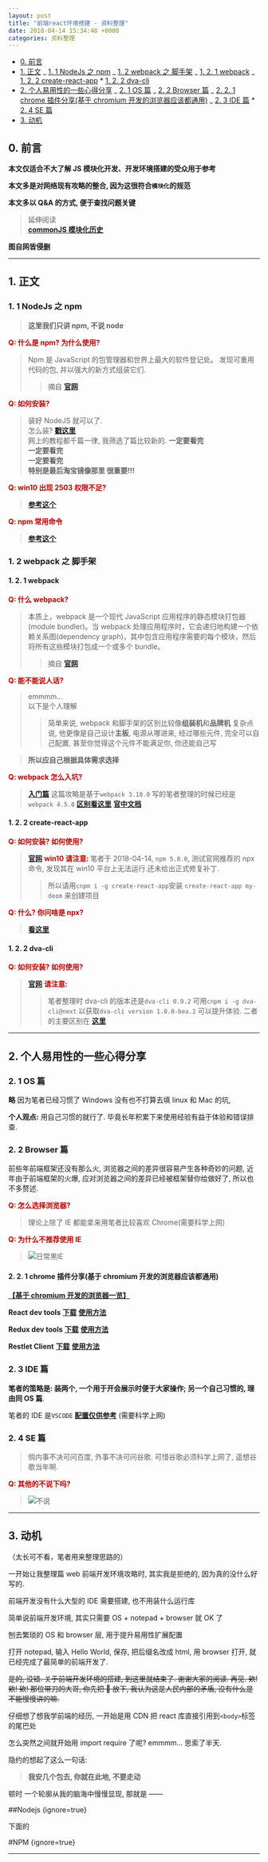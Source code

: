 ```yaml
---
layout: post
title: "前端react环境搭建 - 资料整理"
date: 2018-04-14 15:34:48 +0000
categories: 资料整理
---
```


<!-- @import "[TOC]" {cmd="toc" depthFrom=1 depthTo=6 orderedList=false} -->

<!-- code_chunk_output -->

* [0. 前言](#0-前言)
* [1. 正文](#1-正文)
  _ [1. 1 NodeJs 之 npm](#1-1-nodejs-之-npm)
  _ [1. 2 webpack 之 脚手架](#1-2-webpack-之-脚手架)
  _ [1. 2. 1 webpack](#1-2-1-webpack)
  _ [1. 2. 2 create-react-app](#1-2-2-create-react-app) \* [1. 2. 2 dva-cli](#1-2-2-dva-cli)
* [2. 个人易用性的一些心得分享](#2-个人易用性的一些心得分享)
  _ [2. 1 OS 篇](#2-1-os-篇)
  _ [2. 2 Browser 篇](#2-2-browser-篇)
  _ [2. 2. 1 chrome 插件分享(基于 chromium 开发的浏览器应该都通用)](#2-2-1-chrome-插件分享基于-chromium-开发的浏览器应该都通用)
  _ [2. 3 IDE 篇](#2-3-ide篇) \* [2. 4 SE 篇](#2-4-se篇)
* [3. 动机](#3-动机)

<!-- /code_chunk_output -->

## 0. 前言

**本文仅适合不大了解 JS 模块化开发、开发环境搭建的受众用于参考**

**本文多是对网络现有攻略的整合, 因为这很符合`模块化`的规范**

**本文多以 Q&A 的方式, 便于查找问题关键**

> 延伸阅读  
> **[commonJS 模块化历史](https://github.com/seajs/seajs/issues/588)**

**图自网皆侵删**

---

## 1. 正文

### 1. 1 NodeJs 之 npm

> **这里我们只讲 npm, 不说 node**

**<font color=#C00000>Q: 什么是 npm? 为什么使用?</font>**

> Npm 是 JavaScript 的包管理器和世界上最大的软件登记处。 发现可重用代码的包, 并以强大的新方式组装它们.
>
> > 摘自 **[官网](https://www.npmjs.com/)**

**<font color=#C00000>Q: 如何安装?</font>**

> 装好 NodeJS 就可以了.  
> 怎么装? **[戳这里](https://blog.csdn.net/qq_26562641/article/details/72235585)**  
> 网上的教程都千篇一律, 我筛选了篇比较新的.
> **一定要看完**  
 > **一定要看完**  
 > **一定要看完**  
 > **特别是最后淘宝镜像那里 很重要!!!**  

**<font color=#C00000> Q: win10 出现 2503 权限不足?</font>**

> **[参考这个](https://blog.csdn.net/m075097/article/details/74910372)**

**<font color=#C00000> Q: npm 常用命令</font>**

> **[参考这个](https://blog.csdn.net/m075097/article/details/74910372)**

### 1. 2 webpack 之 脚手架

#### 1. 2. 1 webpack

**<font color=#C00000> Q: 什么 webpack?</font>**

> 本质上，webpack 是一个现代 JavaScript 应用程序的静态模块打包器(module bundler)。当 webpack 处理应用程序时，它会递归地构建一个依赖关系图(dependency graph)，其中包含应用程序需要的每个模块，然后将所有这些模块打包成一个或多个 bundle。
>
> > 摘自 **[官网](https://www.webpackjs.com/concepts/)**

**<font color=#C00000> Q: 能不能说人话?</font>**

> emmmm...  
> 以下是个人理解  
>
> > 简单来说, webpack 和脚手架的区别比较像**组装机**和**品牌机**
> > 复杂点说, 他更像是自己设计**主板**, 电源从哪进来, 经过哪些元件, 完全可以自己配置, 甚至你觉得这个元件不能满足你, 你还能自己写

> **所以应自己根据具体需求选择**

**<font color=#C00000> Q: webpack 怎么入坑?</font>**

> **[入门篇](https://www.jianshu.com/p/42e11515c10f)**
> 这篇攻略是基于`webpack 3.10.0` 写的笔者整理的时候已经是`webpack 4.5.0`
 > **[区别看这里](https://github.com/webpack/webpack/releases)**
 > **[官中文档](https://www.webpackjs.com/concepts/)**

#### 1. 2. 2 create-react-app

**<font color=#C00000> Q: 如何安装? 如何使用? </font>**

> **[官网](https://github.com/facebook/create-react-app)**
 > **<font color=#C00000>win10 请注意: </font>**
> 笔者于 2018-04-14, `npm 5.8.0`, 测试官网推荐的 npx 命令, 发现其在 win10 平台上无法运行.还未给出正式修复补丁.
>
> > 所以请用`cnpm i -g create-react-app`安装
> > `create-react-app my-deom` 来创建项目

**<font color=#C00000> Q: 什么? 你问啥是 npx? </font>**

> **[看这里](https://medium.com/@maybekatz/introducing-npx-an-npm-package-runner-55f7d4bd282b)**

#### 1. 2. 2 dva-cli

**<font color=#C00000> Q: 如何安装? 如何使用? </font>**

> **[官网](https://github.com/dvajs/dva-cli)**
 > **<font color=#C00000>请注意: </font>**
>
> > 笔者整理时 dva-cli 的版本还是`dva-cli 0.9.2`
> > 可用`cnpm i -g dva-cli@next`
> > 以获取`dva-cli version 1.0.0-bea.2` 可以提升体验.
> > 二者的主要区别在 **[这里](https://github.com/sorrycc/blog/issues/66)**

---

## 2. 个人易用性的一些心得分享

### 2. 1 OS 篇

**略**
因为笔者已经习惯了 Windows
没有也不打算去填 linux 和 Mac 的坑,

**个人观点:** 用自己习惯的就行了.
毕竟长年积累下来使用经验有益于体验和错误排查.

### 2. 2 Browser 篇

前些年前端框架还没有那么火, 浏览器之间的差异很容易产生各种奇妙的问题, 近年由于前端框架的火爆, 应对浏览器之间的差异已经被框架替你给做好了, 所以也不多赘述.

**<font color=#C00000> Q: 怎么选择浏览器?</font>**

> 理论上除了 IE 都能拿来用笔者比较喜欢 Chrome(需要科学上网)

**<font color=#C00000> Q: 为什么不推荐使用 IE</font>**

> ![日常黑IE](https://gss0.baidu.com/9vo3dSag_xI4khGko9WTAnF6hhy/zhidao/pic/item/aa18972bd40735fa67d1258d9d510fb30f2408e4.jpg)

#### 2. 2. 1 chrome 插件分享(基于 chromium 开发的浏览器应该都通用)

**[【基于 chromium 开发的浏览器一览】](https://www.oschina.net/news/16890/browsers-based-on-chromium)**

**React dev tools**
**[下载](https://chrome-extension-downloader.com/b351e6906b2853ea7c744c69174ad47f/https://chrome.google.com/webstore/detail/fmkadmapgofadopljbjfkapdkoienihi.crx)**
**[使用方法](https://github.com/facebook/react-devtools)**

**Redux dev tools**
**[下载](https://chrome-extension-downloader.com/d4e3610449e1134522f6364e614ed0f4/https://chrome.google.com/webstore/detail/redux-devtools/lmhkpmbekcpmknklioeibfkpmmfibljd.crx)**
**[使用方法](https://github.com/zalmoxisus/redux-devtools-extension)**

**Restlet Client**
**[下载](https://chrome-extension-downloader.com/c94cf075bc4df0e3a6d2e66c7980ff5f/https://chrome.google.com/webstore/detail/aejoelaoggembcahagimdiliamlcdmfm.crx)**
**[使用方法](https://restlet.com/documentation/client/user-guide/introduction)**

### 2. 3 IDE 篇

**笔者的策略是: 装两个, 一个用于开会展示时便于大家操作; 另一个自己习惯的, 理由同 OS 篇**.

笔者的 IDE 是`VSCODE`
**[配置仅供参考](https://gist.github.com/NgeKaworu/38b51b333113927aa3ffdf5c23c2ea07)** (需要科学上网)

### 2. 4 SE 篇

> 倘内事不决可问百度, 外事不决可问谷歌.
> 可惜谷歌必须科学上网了, 遥想谷歌当年啊.

**<font color=#C00000> Q: 其他的不说下吗?</font>**

> ![不说](http://ws2.sinaimg.cn/mw600/82e98952gy1fqa5ki2udmj20u00imdiq.jpg)

---

## 3. 动机

（太长可不看，笔者用来整理思路的）

一开始让我整理篇 web 前端开发环境攻略时, 其实我是拒绝的, 因为真的没什么好写的.

前端开发没有什么大型的 IDE 需要搭建, 也不用装什么运行库

简单说前端开发环境, 其实只需要 OS + notepad + browser 就 OK 了

刨去繁琐的 OS 和 browser 层, 用于提升易用性扩展配置

打开 notepad, 输入 Hello World, 保存, 把后缀名改成 html, 用 browser 打开, 就已经完成了最简单的前端开发了.

~~是的, 没错. 关于前端开发环境的搭建, 到这里就结束了. 谢谢大家的阅读. 再见. 欸! 欸! 欸! 那位带刀的大哥, 你先把 🔪 放下, 我认为这是人民内部的矛盾, 没有什么是不能慢慢讲的嘛.~~

仔细想了想我学前端的经历, 一开始是用 CDN 把 react 库直接引用到`<body>`标签的尾巴处

怎么突然之间就开始用 import require 了呢? emmmm... 思索了半天.

隐约的想起了这么一句话:

> **我安几个包去, 你就在此地, 不要走动**

顿时 一个轮廓从我的脑海中慢慢显现, 那就是 ——

##Nodejs {ignore=true}

下面的

#NPM {ignore=true}

---
